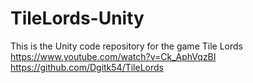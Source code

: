 # TileLords-Unity
This is the Unity code repository for the game Tile Lords <br />
https://www.youtube.com/watch?v=Ck_AphVqzBI <br />
https://github.com/Dgitk54/TileLords
